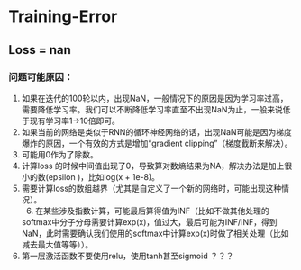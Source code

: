 # Training-Error

## Loss = nan

### 问题可能原因：

  1. 如果在迭代的100轮以内，出现NaN，一般情况下的原因是因为学习率过高，需要降低学习率。我们可以不断降低学习率直至不出现NaN为止，一般来说低于现有学习率1→10倍即可。  
  2. 如果当前的网络是类似于RNN的循环神经网络的话，出现NaN可能是因为梯度爆炸的原因，一个有效的方式是增加“gradient clipping”（梯度截断来解决）。  
  3. 可能用0作为了除数。    
  4. 计算loss 的时候中间值出现了0，导致算对数熵结果为NA，解决办法是加上很小的数(epsilon )，比如log(x + 1e-8)。   
  5. 需要计算loss的数组越界（尤其是自定义了一个新的网络时，可能出现这种情况）。   
  6. 在某些涉及指数计算，可能最后算得值为INF（比如不做其他处理的softmax中分子分母需要计算exp(x)，值过大，最后可能为INF/INF，得到NaN，此时需要确认我们使用的softmax中计算exp(x)时做了相关处理（比如减去最大值等等））。  
  7. 第一层激活函数不要使用relu，使用tanh甚至sigmoid ？？？

